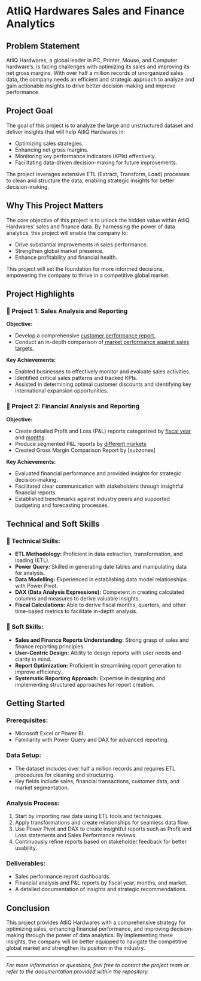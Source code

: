 # AtliQ Hardwares Sales and Finance Analytics

## Problem Statement
AtliQ Hardwares, a global leader in PC, Printer, Mouse, and Computer hardware’s, is facing challenges with optimizing its sales and improving its net gross margins. With over half a million records of unorganized sales data, the company needs an efficient and strategic approach to analyze and gain actionable insights to drive better decision-making and improve performance.

## Project Goal
The goal of this project is to analyze the large and unstructured dataset and deliver insights that will help AtliQ Hardwares in:
- Optimizing sales strategies.
- Enhancing net gross margins.
- Monitoring key performance indicators (KPIs) effectively.
- Facilitating data-driven decision-making for future improvements.

The project leverages extensive ETL (Extract, Transform, Load) processes to clean and structure the data, enabling strategic insights for better decision-making.

## Why This Project Matters
The core objective of this project is to unlock the hidden value within AtliQ Hardwares' sales and finance data. By harnessing the power of data analytics, this project will enable the company to:
- Drive substantial improvements in sales performance.
- Strengthen global market presence.
- Enhance profitability and financial health.

This project will set the foundation for more informed decisions, empowering the company to thrive in a competitive global market.

## Project Highlights

### 📘 Project 1: Sales Analysis and Reporting
**Objective:**
- Develop a comprehensive [customer performance report.](https://github.com/aayushinidhi/Excel-Sales-Analytics/blob/main/Customer%20Performane%20Report%20.pdf)
- Conduct an in-depth comparison of[ market performance against sales targets.](https://github.com/aayushinidhi/Excel-Sales-Analytics/blob/main/Market%20Performance%20Vs%20Target.pdf)

**Key Achievements:**
- Enabled businesses to effectively monitor and evaluate sales activities.
- Identified critical sales patterns and tracked KPIs.
- Assisted in determining optimal customer discounts and identifying key international expansion opportunities.

### 📘 Project 2: Financial Analysis and Reporting
**Objective:**
- Create detailed Profit and Loss (P&L) reports categorized by [fiscal year](https://github.com/aayushinidhi/Excel-Sales-Analytics/blob/main/P%20%26%20L%20by%20Fiscal%20Year.pdf) and [months](https://github.com/aayushinidhi/Excel-Sales-Analytics/blob/main/P%20%26%20L%20by%20Months.pdf).
- Produce segmented P&L reports by [different markets]( https://github.com/aayushinidhi/Excel-Sales-Analytics/blob/main/P%20%26%20%20L%20For%20Markets.pdf.)
- Created Gross Margin Comparison Report by [subzones]

**Key Achievements:**
- Evaluated financial performance and provided insights for strategic decision-making.
- Facilitated clear communication with stakeholders through insightful financial reports.
- Established benchmarks against industry peers and supported budgeting and forecasting processes.

## Technical and Soft Skills

### 💫 Technical Skills:
- **ETL Methodology:** Proficient in data extraction, transformation, and loading (ETL).
- **Power Query:** Skilled in generating date tables and manipulating data for analysis.
- **Data Modelling:** Experienced in establishing data model relationships with Power Pivot.
- **DAX (Data Analysis Expressions):** Competent in creating calculated columns and measures to derive valuable insights.
- **Fiscal Calculations:** Able to derive fiscal months, quarters, and other time-based metrics to facilitate in-depth analysis.

### 💫 Soft Skills:
- **Sales and Finance Reports Understanding:** Strong grasp of sales and finance reporting principles.
- **User-Centric Design:** Ability to design reports with user needs and clarity in mind.
- **Report Optimization:** Proficient in streamlining report generation to improve efficiency.
- **Systematic Reporting Approach:** Expertise in designing and implementing structured approaches for report creation.

## Getting Started

### Prerequisites:
- Microsoft Excel or Power BI.
- Familiarity with Power Query and DAX for advanced reporting.

### Data Setup:
- The dataset includes over half a million records and requires ETL procedures for cleaning and structuring.
- Key fields include sales, financial transactions, customer data, and market segmentation.

### Analysis Process:
1. Start by importing raw data using ETL tools and techniques.
2. Apply transformations and create relationships for seamless data flow.
3. Use Power Pivot and DAX to create insightful reports such as Profit and Loss statements and Sales Performance reviews.
4. Continuously refine reports based on stakeholder feedback for better usability.

### Deliverables:
- Sales performance report dashboards.
- Financial analysis and P&L reports by fiscal year, months, and market.
- A detailed documentation of insights and strategic recommendations.

## Conclusion
This project provides AtliQ Hardwares with a comprehensive strategy for optimizing sales, enhancing financial performance, and improving decision-making through the power of data analytics. By implementing these insights, the company will be better equipped to navigate the competitive global market and strengthen its position in the industry.

---

*For more information or questions, feel free to contact the project team or refer to the documentation provided within the repository.*
